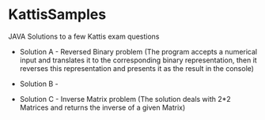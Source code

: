 # KattisSamples
JAVA Solutions to a few Kattis exam questions

- Solution A - Reversed Binary problem (The program accepts a numerical input and translates it to the corresponding binary representation, then it reverses this representation and presents it as the result in the console)

- Solution B - 

- Solution C - Inverse Matrix problem (The solution deals with 2*2 Matrices and returns the inverse of a given Matrix)
